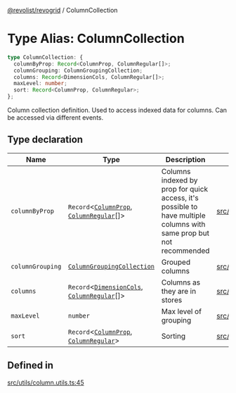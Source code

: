 [@revolist/revogrid](README.md) / ColumnCollection

# Type Alias: ColumnCollection

```ts
type ColumnCollection: {
  columnByProp: Record<ColumnProp, ColumnRegular[]>;
  columnGrouping: ColumnGroupingCollection;
  columns: Record<DimensionCols, ColumnRegular[]>;
  maxLevel: number;
  sort: Record<ColumnProp, ColumnRegular>;
};
```

Column collection definition.
Used to access indexed data for columns.
Can be accessed via different events.

## Type declaration

| Name | Type | Description | Defined in |
| ------ | ------ | ------ | ------ |
| `columnByProp` | `Record`\<[`ColumnProp`](TypeAlias.ColumnProp.md), [`ColumnRegular`](Interface.ColumnRegular.md)[]\> | Columns indexed by prop for quick access, it's possible to have multiple columns with same prop but not recommended | [src/utils/column.utils.ts:53](https://github.com/revolist/revogrid/blob/5e3002471d0c6a5af7f60949f39b6639df457ad1/src/utils/column.utils.ts#L53) |
| `columnGrouping` | [`ColumnGroupingCollection`](TypeAlias.ColumnGroupingCollection.md) | Grouped columns | [src/utils/column.utils.ts:57](https://github.com/revolist/revogrid/blob/5e3002471d0c6a5af7f60949f39b6639df457ad1/src/utils/column.utils.ts#L57) |
| `columns` | `Record`\<[`DimensionCols`](TypeAlias.DimensionCols.md), [`ColumnRegular`](Interface.ColumnRegular.md)[]\> | Columns as they are in stores | [src/utils/column.utils.ts:49](https://github.com/revolist/revogrid/blob/5e3002471d0c6a5af7f60949f39b6639df457ad1/src/utils/column.utils.ts#L49) |
| `maxLevel` | `number` | Max level of grouping | [src/utils/column.utils.ts:61](https://github.com/revolist/revogrid/blob/5e3002471d0c6a5af7f60949f39b6639df457ad1/src/utils/column.utils.ts#L61) |
| `sort` | `Record`\<[`ColumnProp`](TypeAlias.ColumnProp.md), [`ColumnRegular`](Interface.ColumnRegular.md)\> | Sorting | [src/utils/column.utils.ts:65](https://github.com/revolist/revogrid/blob/5e3002471d0c6a5af7f60949f39b6639df457ad1/src/utils/column.utils.ts#L65) |

## Defined in

[src/utils/column.utils.ts:45](https://github.com/revolist/revogrid/blob/5e3002471d0c6a5af7f60949f39b6639df457ad1/src/utils/column.utils.ts#L45)
